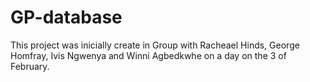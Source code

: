 # GP-database

This project was inicially create in Group with Racheael Hinds, George Homfray, Ivis Ngwenya and Winni Agbedkwhe on a day on the 3 of February.
